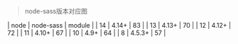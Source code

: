 



> node-sass版本对应图

| node | node-sass | module |
| 14 | 4.14+ | 83 |
| 13 | 4.13+ | 70 |
| 12 | 4.12+ | 72 |
| 11 | 4.10+ | 67 |
| 10 | 4.9+ | 64 |
| 8 | 4.5.3+ | 57 |

